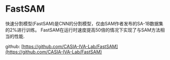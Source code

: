 # FastSAM

快速分割模型(FastSAM)是CNN的分割模型，仅由SAM作者发布的SA-1B数据集的2%进行训练。
FastSAM在运行时速度提高50倍的情况下实现了与SAM方法相当的性能.

github: [https://github.com/CASIA-IVA-Lab/FastSAM](https://github.com/CASIA-IVA-Lab/FastSAM)